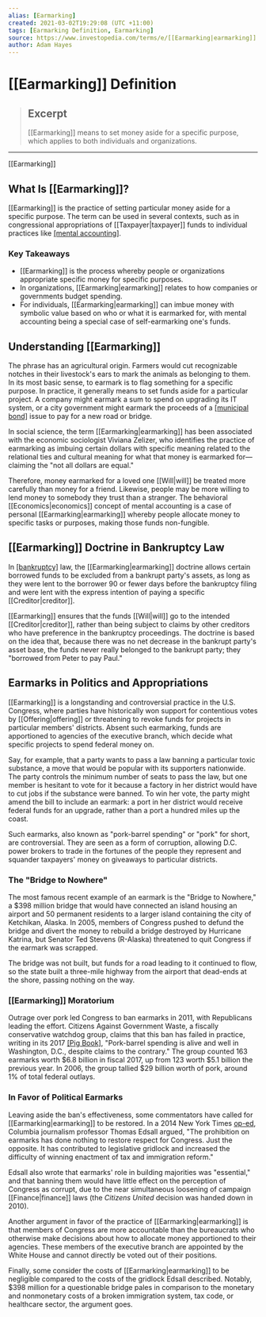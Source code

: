 ```yaml
---
alias: [Earmarking]
created: 2021-03-02T19:29:08 (UTC +11:00)
tags: [Earmarking Definition, Earmarking]
source: https://www.investopedia.com/terms/e/[[Earmarking|earmarking]].asp
author: Adam Hayes
---
```


# [[Earmarking]] Definition

> ## Excerpt
> [[Earmarking]] means to set money aside for a specific purpose, which applies to both individuals and organizations.

---

[[Earmarking]]
## What Is [[Earmarking]]?

[[Earmarking]] is the practice of setting particular money aside for a specific purpose. The term can be used in several contexts, such as in congressional appropriations of [[Taxpayer|taxpayer]] funds to individual practices like [[mental accounting]](https://www.investopedia.com/terms/m/mentalaccounting.asp).

### Key Takeaways

-   [[Earmarking]] is the process whereby people or organizations appropriate specific money for specific purposes.
-   In organizations, [[Earmarking|earmarking]] relates to how companies or governments budget spending.
-   For individuals, [[Earmarking|earmarking]] can imbue money with symbolic value based on who or what it is earmarked for, with mental accounting being a special case of self-earmarking one's funds.

## Understanding [[Earmarking]]

The phrase has an agricultural origin. Farmers would cut recognizable notches in their livestock's ears to mark the animals as belonging to them. In its most basic sense, to earmark is to flag something for a specific purpose. In practice, it generally means to set funds aside for a particular project. A company might earmark a sum to spend on upgrading its IT system, or a city government might earmark the proceeds of a [[municipal bond]](https://www.investopedia.com/terms/m/municipalbond.asp) issue to pay for a new road or bridge.

In social science, the term [[Earmarking|earmarking]] has been associated with the economic sociologist Viviana Zelizer, who identifies the practice of earmarking as imbuing certain dollars with specific meaning related to the relational ties and cultural meaning for what that money is earmarked for—claiming the "not all dollars are equal."

Therefore, money earmarked for a loved one [[Will|will]] be treated more carefully than money for a friend. Likewise, people may be more willing to lend money to somebody they trust than a stranger. The behavioral [[Economics|economics]] concept of mental accounting is a case of personal [[Earmarking|earmarking]] whereby people allocate money to specific tasks or purposes, making those funds non-fungible.

## [[Earmarking]] Doctrine in Bankruptcy Law

In [[bankruptcy]](https://www.investopedia.com/terms/b/bankruptcy.asp) law, the [[Earmarking|earmarking]] doctrine allows certain borrowed funds to be excluded from a bankrupt party's assets, as long as they were lent to the borrower 90 or fewer days before the bankruptcy filing and were lent with the express intention of paying a specific [[Creditor|creditor]].

[[Earmarking]] ensures that the funds [[Will|will]] go to the intended [[Creditor|creditor]], rather than being subject to claims by other creditors who have preference in the bankruptcy proceedings. The doctrine is based on the idea that, because there was no net decrease in the bankrupt party's asset base, the funds never really belonged to the bankrupt party; they "borrowed from Peter to pay Paul."

## Earmarks in Politics and Appropriations

[[Earmarking]] is a longstanding and controversial practice in the U.S. Congress, where parties have historically won support for contentious votes by [[Offering|offering]] or threatening to revoke funds for projects in particular members' districts. Absent such earmarking, funds are apportioned to agencies of the executive branch, which decide what specific projects to spend federal money on.

Say, for example, that a party wants to pass a law banning a particular toxic substance, a move that would be popular with its supporters nationwide. The party controls the minimum number of seats to pass the law, but one member is hesitant to vote for it because a factory in her district would have to cut jobs if the substance were banned. To win her vote, the party might amend the bill to include an earmark: a port in her district would receive federal funds for an upgrade, rather than a port a hundred miles up the coast.

Such earmarks, also known as "pork-barrel spending" or "pork" for short, are controversial. They are seen as a form of corruption, allowing D.C. power brokers to trade in the fortunes of the people they represent and squander taxpayers' money on giveaways to particular districts.

### The "Bridge to Nowhere"

The most famous recent example of an earmark is the "Bridge to Nowhere," a $398 million bridge that would have connected an island housing an airport and 50 permanent residents to a larger island containing the city of Ketchikan, Alaska. In 2005, members of Congress pushed to defund the bridge and divert the money to rebuild a bridge destroyed by Hurricane Katrina, but Senator Ted Stevens (R-Alaska) threatened to quit Congress if the earmark was scrapped.

The bridge was not built, but funds for a road leading to it continued to flow, so the state built a three-mile highway from the airport that dead-ends at the shore, passing nothing on the way.

### [[Earmarking]] Moratorium

Outrage over pork led Congress to ban earmarks in 2011, with Republicans leading the effort. Citizens Against Government Waste, a fiscally conservative watchdog group, claims that this ban has failed in practice, writing in its 2017 [[Pig Book]](https://www.cagw.org/sites/[[Default|default]]/files/pdf/2017_Congressional_Pig_Book_Web_Version.pdf), "Pork-barrel spending is alive and well in Washington, D.C., despite claims to the contrary." The group counted 163 earmarks worth $6.8 billion in fiscal 2017, up from 123 worth $5.1 billion the previous year. In 2006, the group tallied $29 billion worth of pork, around 1% of total federal outlays.

### In Favor of Political Earmarks

Leaving aside the ban's effectiveness, some commentators have called for [[Earmarking|earmarking]] to be restored. In a 2014 New York Times [op-ed](https://www.nytimes.com/2014/08/06/opinion/thomas-edsall-the-value-of-political-corruption.html?_r=0), Columbia journalism professor Thomas Edsall argued, "The prohibition on earmarks has done nothing to restore respect for Congress. Just the opposite. It has contributed to legislative gridlock and increased the difficulty of winning enactment of tax and immigration reform."

Edsall also wrote that earmarks' role in building majorities was "essential," and that banning them would have little effect on the perception of Congress as corrupt, due to the near simultaneous loosening of campaign [[Finance|finance]] laws (the _Citizens United_ decision was handed down in 2010).

Another argument in favor of the practice of [[Earmarking|earmarking]] is that members of Congress are more accountable than the bureaucrats who otherwise make decisions about how to allocate money apportioned to their agencies. These members of the executive branch are appointed by the White House and cannot directly be voted out of their positions.

Finally, some consider the costs of [[Earmarking|earmarking]] to be negligible compared to the costs of the gridlock Edsall described. Notably, $398 million for a questionable bridge pales in comparison to the monetary and nonmonetary costs of a broken immigration system, tax code, or healthcare sector, the argument goes.
